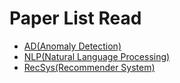 # Paper List Read

- [AD(Anomaly Detection)](./README.md#AD)
- [NLP(Natural Language Processing)](./README.md#NLP)
- [RecSys(Recommender System)](./README.md#RecSys)
